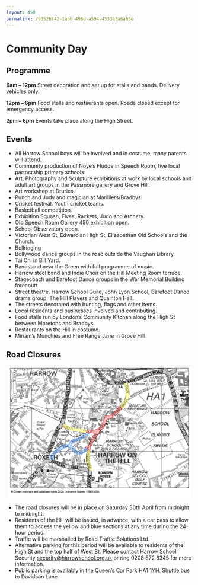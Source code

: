 ```yaml
---
layout: 450
permalink: /9352bf42-1abb-496d-a594-4533a3a6a63e
---
```



# Community Day

## Programme
**6am – 12pm** Street decoration and set up for stalls and bands. Delivery vehicles only.

**12pm – 6pm** Food stalls and restaurants open. Roads closed except for emergency access.

**2pm – 6pm** Events take place along the High Street.

## Events
- All Harrow School boys will be involved and in costume, many parents will attend. 
- Community production of Noye’s Fludde in Speech Room, five local partnership primary schools.
- Art, Photography and Sculpture exhibitions of work by local schools and adult art groups in the Passmore gallery and Grove Hill.
- Art workshop at Druries.
- Punch and Judy and magician at Marilliers/Bradbys.
- Cricket festival. Youth cricket teams.
- Basketball competition.
- Exhibition Squash, Fives, Rackets, Judo and Archery.
- Old Speech Room Gallery 450 exhibition open.
- School Observatory open. 
- Victorian West St, Edwardian High St, Elizabethan Old Schools and the Church.
- Bellringing 
- Bollywood dance groups in the road outside the Vaughan Library.
- Tai Chi in Bill Yard.
- Bandstand near the Green with full programme of music.
- Harrow steel band and Indie Choir on the Hill Meeting Room terrace.
- Stagecoach and Barefoot Dance groups in the War Memorial Building forecourt
- Street theatre. Harrow School Guild, John Lyon School, Barefoot Dance drama group, The Hill Players and Quainton Hall. 
- The streets decorated with bunting, flags and other items.
- Local residents and businesses involved and contributing.
- Food stalls run by London’s Community Kitchen along the High St between Moretons and Bradbys.
- Restaurants on the Hill in costume.
- Miriam’s Munchies and Free Range Jane in Grove Hill

## Road Closures
![Road Closures Map](/450/road_closures.png)
- The road closures will be in place on Saturday 30th April from midnight to midnight.
- Residents of the Hill will be issued, in advance, with a car pass to allow them to access the yellow and blue sections at any time during the 24-hour period. 
- Traffic will be marshalled by Road Traffic Solutions Ltd.
- Alternative parking for this period will be available to residents of the High St and the top half of West St. Please contact Harrow School Security security@harrowschool.org.uk or ring 0208 872 8345 for more information.
- Public parking is availably in the Queen’s Car Park HA1 1YH. Shuttle bus to Davidson Lane.
 